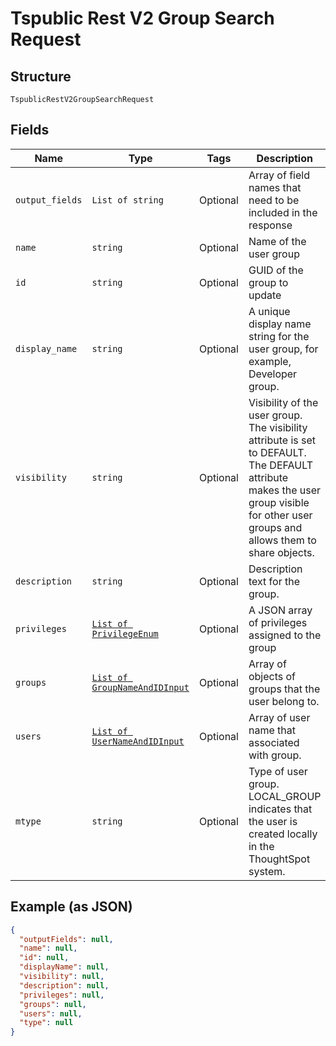 
# Tspublic Rest V2 Group Search Request

## Structure

`TspublicRestV2GroupSearchRequest`

## Fields

| Name | Type | Tags | Description |
|  --- | --- | --- | --- |
| `output_fields` | `List of string` | Optional | Array of field names that need to be included in the response |
| `name` | `string` | Optional | Name of the user group |
| `id` | `string` | Optional | GUID of the group to update |
| `display_name` | `string` | Optional | A unique display name string for the user group, for example, Developer group. |
| `visibility` | `string` | Optional | Visibility of the user group. The visibility attribute is set to DEFAULT. The DEFAULT attribute makes the user group visible for other user groups and allows them to share objects. |
| `description` | `string` | Optional | Description text for the group. |
| `privileges` | [`List of PrivilegeEnum`](../../doc/models/privilege-enum.md) | Optional | A JSON array of privileges assigned to the group |
| `groups` | [`List of GroupNameAndIDInput`](../../doc/models/group-name-and-id-input.md) | Optional | Array of objects of groups that the user belong to. |
| `users` | [`List of UserNameAndIDInput`](../../doc/models/user-name-and-id-input.md) | Optional | Array of user name that associated with group. |
| `mtype` | `string` | Optional | Type of user group. LOCAL_GROUP indicates that the user is created locally in the ThoughtSpot system. |

## Example (as JSON)

```json
{
  "outputFields": null,
  "name": null,
  "id": null,
  "displayName": null,
  "visibility": null,
  "description": null,
  "privileges": null,
  "groups": null,
  "users": null,
  "type": null
}
```

